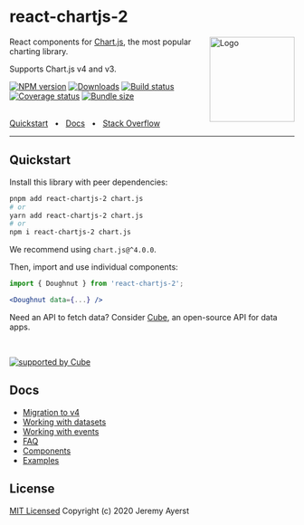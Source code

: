 # react-chartjs-2

<img align="right" width="150" height="150" alt="Logo" src="website/static/img/logo.svg">

React components for <a href="https://www.chartjs.org">Chart.js</a>, the most popular charting library.

Supports Chart.js v4 and v3.

[![NPM version][npm]][npm-url]
[![Downloads][downloads]][downloads-url]
[![Build status][build]][build-url]
[![Coverage status][coverage]][coverage-url]
[![Bundle size][size]][size-url]

[npm]: https://img.shields.io/npm/v/react-chartjs-2.svg
[npm-url]: https://www.npmjs.com/package/react-chartjs-2

[downloads]: https://img.shields.io/npm/dm/react-chartjs-2.svg
[downloads-url]: https://www.npmjs.com/package/react-chartjs-2

[build]: https://img.shields.io/github/actions/workflow/status/reactchartjs/react-chartjs-2/ci.yml?branch=master
[build-url]: https://github.com/reactchartjs/react-chartjs-2/actions

[coverage]: https://img.shields.io/codecov/c/github/reactchartjs/react-chartjs-2.svg
[coverage-url]: https://app.codecov.io/gh/reactchartjs/react-chartjs-2

[size]: https://img.shields.io/bundlephobia/minzip/react-chartjs-2
[size-url]: https://bundlephobia.com/package/react-chartjs-2

<br />
<a href="#quickstart">Quickstart</a>
<span>&nbsp;&nbsp;•&nbsp;&nbsp;</span>
<a href="#docs">Docs</a>
<span>&nbsp;&nbsp;•&nbsp;&nbsp;</span>
<a href="https://stackoverflow.com/questions/tagged/react-chartjs-2">Stack Overflow</a>
<br />
<hr />

## Quickstart

Install this library with peer dependencies:

```bash
pnpm add react-chartjs-2 chart.js
# or
yarn add react-chartjs-2 chart.js
# or
npm i react-chartjs-2 chart.js
```

We recommend using `chart.js@^4.0.0`.

Then, import and use individual components:

```jsx
import { Doughnut } from 'react-chartjs-2';

<Doughnut data={...} />
```

Need an API to fetch data? Consider [Cube](https://cube.dev/?ref=eco-react-chartjs), an open-source API for data apps.

<br />

[![supported by Cube](https://user-images.githubusercontent.com/986756/154330861-d79ab8ec-aacb-4af8-9e17-1b28f1eccb01.svg)](https://cube.dev/?ref=eco-react-chartjs)

## Docs

- [Migration to v4](https://react-chartjs-2-two.vercel.app/docs/migration-to-v4)
- [Working with datasets](https://react-chartjs-2-two.vercel.app/docs/working-with-datasets)
- [Working with events](https://react-chartjs-2-two.vercel.app/docs/working-with-events)
- [FAQ](https://react-chartjs-2-two.vercel.app/faq)
- [Components](https://react-chartjs-2-two.vercel.app/components)
- [Examples](https://react-chartjs-2-two.vercel.app/examples)

## License

[MIT Licensed](LICENSE)
Copyright (c) 2020 Jeremy Ayerst
